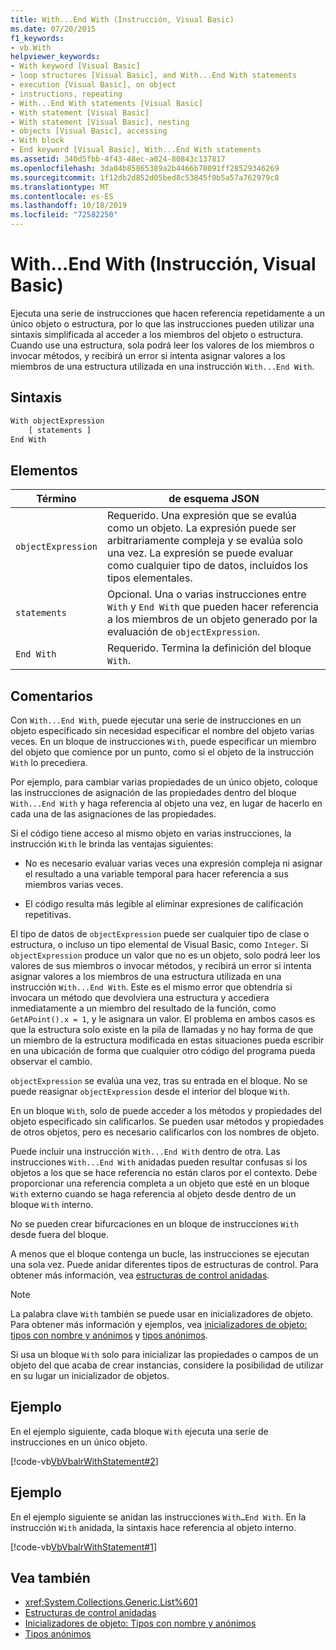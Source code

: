 ```yaml
---
title: With...End With (Instrucción, Visual Basic)
ms.date: 07/20/2015
f1_keywords:
- vb.With
helpviewer_keywords:
- With keyword [Visual Basic]
- loop structures [Visual Basic], and With...End With statements
- execution [Visual Basic], on object
- instructions, repeating
- With...End With statements [Visual Basic]
- With statement [Visual Basic]
- With statement [Visual Basic], nesting
- objects [Visual Basic], accessing
- With block
- End keyword [Visual Basic], With...End With statements
ms.assetid: 340d5fbb-4f43-48ec-a024-80843c137817
ms.openlocfilehash: 3da04b85865389a2b4466b78091ff28529346269
ms.sourcegitcommit: 1f12db2d852d05bed8c53845f0b5a57a762979c8
ms.translationtype: MT
ms.contentlocale: es-ES
ms.lasthandoff: 10/18/2019
ms.locfileid: "72582250"
---
```

# <a name="withend-with-statement-visual-basic"></a>With...End With (Instrucción, Visual Basic)

Ejecuta una serie de instrucciones que hacen referencia repetidamente a un único objeto o estructura, por lo que las instrucciones pueden utilizar una sintaxis simplificada al acceder a los miembros del objeto o estructura.  Cuando use una estructura, sola podrá leer los valores de los miembros o invocar métodos, y recibirá un error si intenta asignar valores a los miembros de una estructura utilizada en una instrucción `With...End With`.

## <a name="syntax"></a>Sintaxis

```vb
With objectExpression
    [ statements ]
End With
```

## <a name="parts"></a>Elementos

|Término|de esquema JSON|
|---|---|
|`objectExpression`|Requerido. Una expresión que se evalúa como un objeto. La expresión puede ser arbitrariamente compleja y se evalúa solo una vez. La expresión se puede evaluar como cualquier tipo de datos, incluidos los tipos elementales.|
|`statements`|Opcional. Una o varias instrucciones entre `With` y `End With` que pueden hacer referencia a los miembros de un objeto generado por la evaluación de `objectExpression`.|
|`End With`|Requerido. Termina la definición del bloque `With`.|

## <a name="remarks"></a>Comentarios

Con `With...End With`, puede ejecutar una serie de instrucciones en un objeto especificado sin necesidad especificar el nombre del objeto varias veces. En un bloque de instrucciones `With`, puede especificar un miembro del objeto que comience por un punto, como si el objeto de la instrucción `With` lo precediera.

Por ejemplo, para cambiar varias propiedades de un único objeto, coloque las instrucciones de asignación de las propiedades dentro del bloque `With...End With` y haga referencia al objeto una vez, en lugar de hacerlo en cada una de las asignaciones de las propiedades.

Si el código tiene acceso al mismo objeto en varias instrucciones, la instrucción `With` le brinda las ventajas siguientes:

- No es necesario evaluar varias veces una expresión compleja ni asignar el resultado a una variable temporal para hacer referencia a sus miembros varias veces.

- El código resulta más legible al eliminar expresiones de calificación repetitivas.

El tipo de datos de `objectExpression` puede ser cualquier tipo de clase o estructura, o incluso un tipo elemental de Visual Basic, como `Integer`.  Si `objectExpression` produce un valor que no es un objeto, solo podrá leer los valores de sus miembros o invocar métodos, y recibirá un error si intenta asignar valores a los miembros de una estructura utilizada en una instrucción `With...End With`.  Este es el mismo error que obtendría si invocara un método que devolviera una estructura y accediera inmediatamente a un miembro del resultado de la función, como `GetAPoint().x = 1`, y le asignara un valor.  El problema en ambos casos es que la estructura solo existe en la pila de llamadas y no hay forma de que un miembro de la estructura modificada en estas situaciones pueda escribir en una ubicación de forma que cualquier otro código del programa pueda observar el cambio.

`objectExpression` se evalúa una vez, tras su entrada en el bloque. No se puede reasignar `objectExpression` desde el interior del bloque `With`.

En un bloque `With`, solo de puede acceder a los métodos y propiedades del objeto especificado sin calificarlos. Se pueden usar métodos y propiedades de otros objetos, pero es necesario calificarlos con los nombres de objeto.

Puede incluir una instrucción `With...End With` dentro de otra. Las instrucciones `With...End With` anidadas pueden resultar confusas si los objetos a los que se hace referencia no están claros por el contexto. Debe proporcionar una referencia completa a un objeto que esté en un bloque `With` externo cuando se haga referencia al objeto desde dentro de un bloque `With` interno.

No se pueden crear bifurcaciones en un bloque de instrucciones `With` desde fuera del bloque.

A menos que el bloque contenga un bucle, las instrucciones se ejecutan una sola vez. Puede anidar diferentes tipos de estructuras de control. Para obtener más información, vea [estructuras de control anidadas](../../../visual-basic/programming-guide/language-features/control-flow/nested-control-structures.md).

> [!NOTE]
> La palabra clave `With` también se puede usar en inicializadores de objeto. Para obtener más información y ejemplos, vea [inicializadores de objeto: tipos con nombre y anónimos](../../../visual-basic/programming-guide/language-features/objects-and-classes/object-initializers-named-and-anonymous-types.md) y [tipos anónimos](../../../visual-basic/programming-guide/language-features/objects-and-classes/anonymous-types.md).
>
> Si usa un bloque `With` solo para inicializar las propiedades o campos de un objeto del que acaba de crear instancias, considere la posibilidad de utilizar en su lugar un inicializador de objetos.

## <a name="example"></a>Ejemplo

En el ejemplo siguiente, cada bloque `With` ejecuta una serie de instrucciones en un único objeto.

[!code-vb[VbVbalrWithStatement#2](~/samples/snippets/visualbasic/VS_Snippets_VBCSharp/vbvbalrwithstatement/vb/mainwindow.xaml.vb#2)]

## <a name="example"></a>Ejemplo

En el ejemplo siguiente se anidan las instrucciones `With…End With`. En la instrucción `With` anidada, la sintaxis hace referencia al objeto interno.

[!code-vb[VbVbalrWithStatement#1](~/samples/snippets/visualbasic/VS_Snippets_VBCSharp/vbvbalrwithstatement/vb/mainwindow.xaml.vb#1)]

## <a name="see-also"></a>Vea también

- <xref:System.Collections.Generic.List%601>
- [Estructuras de control anidadas](../../../visual-basic/programming-guide/language-features/control-flow/nested-control-structures.md)
- [Inicializadores de objeto: Tipos con nombre y anónimos](../../../visual-basic/programming-guide/language-features/objects-and-classes/object-initializers-named-and-anonymous-types.md)
- [Tipos anónimos](../../../visual-basic/programming-guide/language-features/objects-and-classes/anonymous-types.md)
